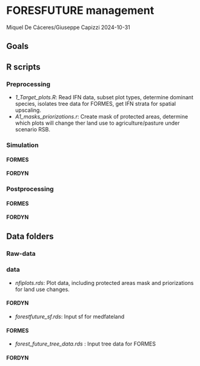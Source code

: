 FORESFUTURE management
================
Miquel De Cáceres/Giuseppe Capizzi
2024-10-31

## Goals

## R scripts

### Preprocessing

- *1_Target_plots.R*: Read IFN data, subset plot types, determine
  dominant species, isolates tree data for FORMES, get IFN strata for
  spatial upscaling.
- *A1_masks_priorizations.r*: Create mask of protected areas, determine
  which plots will change ther land use to agriculture/pasture under
  scenario RSB.

### Simulation

#### FORMES

#### FORDYN

### Postprocessing

#### FORMES

#### FORDYN

## Data folders

### Raw-data

### data

- *nfiplots.rds*: Plot data, including protected areas mask and
  priorizations for land use changes.

#### FORDYN

- *forestfuture_sf.rds*: Input sf for medfateland

#### FORMES

- *forest_future_tree_data.rds* : Input tree data for FORMES

#### FORDYN
